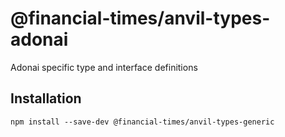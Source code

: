 # @financial-times/anvil-types-adonai

Adonai specific type and interface definitions

## Installation

```
npm install --save-dev @financial-times/anvil-types-generic
```
